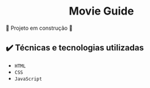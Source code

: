 <h1 align="center"> Movie Guide </h1>

<p></p>
🚧 Projeto em construção 🚧

## ✔️ Técnicas e tecnologias utilizadas

- ``HTML``
- ``CSS``
- ``JavaScript``
